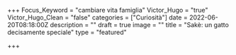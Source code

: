 +++
Focus_Keyword = "cambiare vita famiglia"
Victor_Hugo = "true"
Victor_Hugo_Clean = "false"
categories = ["Curiosità"]
date = 2022-06-20T08:18:00Z
description = ""
draft = true
image = ""
title = "Sakè: un gatto decisamente speciale"
type = "featured"

+++

